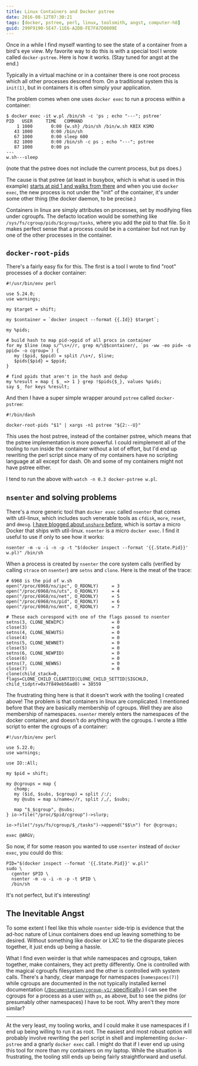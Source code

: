 ```yaml
---
title: Linux Containers and Docker pstree
date: 2016-08-12T07:30:21
tags: [docker, pstree, perl, linux, toolsmith, angst, computer-h8]
guid: 299F9190-5E47-11E6-A2DB-FE7FA7D0809E
---
```

Once in a while I find myself wanting to see the state of a container from a
bird's eye view.  My favorite way to do this is with a special tool I wrote
called `docker-pstree`.  Here is how it works.  (Stay tuned for angst at the
end.)

<!--more-->

Typically in a virtual machine or in a container there is one root process which
all other processes descend from.  On a traditional system this is `init(1)`,
but in containers it is often simply your application.

The problem comes when one uses `docker exec` to run a process within a
container:

```
$ docker exec -it w.pl /bin/sh -c 'ps ; echo "---"; pstree'
PID   USER     TIME   COMMAND
    1 1000       0:00 {w.sh} /bin/sh /bin/w.sh KBIX KSMO
   43 1000       0:00 /bin/sh
   67 1000       0:00 sleep 600
   82 1000       0:00 /bin/sh -c ps ; echo "---"; pstree
   87 1000       0:00 ps
---
w.sh---sleep
```

(note that the pstree does not include the current process, but ps does.)

The cause is that pstree (at least in busybox, which is what is used in this
example) [starts at pid 1 and walks from
there](https://git.busybox.net/busybox/tree/procps/pstree.c?id=6b5abc95969caf270d269ae640bb64e6bf8a7996#n379)
and when you use `docker exec`, the new process is not under the "init" of the
container, it's under some other thing (the docker daemon, to be precise.)

Containers in linux are simply attributes on processes, set by modifying files
under cgroupfs.  The defacto location would be something like
`/sys/fs/cgroup/pids/$cgroup/tasks`, where you add the pid to that file.  So it
makes perfect sense that a process could be in a container but not run
by one of the other processes in the container.


## `docker-root-pids`

There's a fairly easy fix for this.  The first is a tool I wrote to find "root"
processes of a docker container:

```
#!/usr/bin/env perl

use 5.24.0;
use warnings;

my $target = shift;

my $container = `docker inspect --format {{.Id}} $target`;

my %pids;

# build hash to map pid->ppid of all procs in container
for my $line (map s/^\s+//r, grep m/\Q$container/, `ps -ww -eo pid= -o ppid= -o cgroup=`) {
   my ($pid, $ppid) = split /\s+/, $line;
   $pids{$pid} = $ppid;
}

# find ppids that aren't in the hash and dedup
my %result = map { $_ => 1 } grep !$pids{$_}, values %pids;
say $_ for keys %result;

```

And then I have a super simple wrapper around `pstree` called `docker-pstree`:

```
#!/bin/dash

docker-root-pids "$1" | xargs -n1 pstree "${2:--U}"
```

This uses the host pstree, instead of the container pstree, which means that the
pstree implementation is more powerful.  I could reimplement all of the tooling
to run inside the container without a lot of effort, but I'd end up rewriting
the perl script since many of my containers have no scripting language at all
except for dash.  Oh and some of my containers might not have pstree either.

I tend to run the above with `watch -n 0.3 docker-pstree w.pl`.

## `nsenter` and solving problems

There's a more generic tool than `docker exec` called `nsenter` that comes with
util-linux, which includes such venerable tools as `cfdisk`, `more`, `reset`,
and `dmesg`.  [I have blogged about `unshare`
before](/posts/pid-namespaces-in-linux/), which is sortav a micro Docker that
ships with util-linux.  `nsenter` is a micro `docker exec`.  I find it useful to
use if only to see how it works:

```
nsenter -m -u -i -n -p -t "$(docker inspect --format '{{.State.Pid}}' w.pl)" /bin/sh 
```

When a process is created by `nsenter` the core system calls (verified by
calling `strace` on `nsenter`) are `setns` and `clone`.  Here is the meat of the
trace:

```
# 6968 is the pid of w.sh
open("/proc/6968/ns/ipc", O_RDONLY)     = 3
open("/proc/6968/ns/uts", O_RDONLY)     = 4
open("/proc/6968/ns/net", O_RDONLY)     = 5
open("/proc/6968/ns/pid", O_RDONLY)     = 6
open("/proc/6968/ns/mnt", O_RDONLY)     = 7

# These each corespond with one of the flags passed to nsenter
setns(3, CLONE_NEWIPC)                  = 0
close(3)                                = 0
setns(4, CLONE_NEWUTS)                  = 0
close(4)                                = 0
setns(5, CLONE_NEWNET)                  = 0
close(5)                                = 0
setns(6, CLONE_NEWPID)                  = 0
close(6)                                = 0
setns(7, CLONE_NEWNS)                   = 0
close(7)                                = 0
clone(child_stack=0, flags=CLONE_CHILD_CLEARTID|CLONE_CHILD_SETTID|SIGCHLD, child_tidptr=0x7f849eb56ad0) = 38559
```

The frustrating thing here is that it doesn't work with the tooling I created
above!  The problem is that containers in linux are complicated.  I mentioned
before that they are basically membership of cgroups.  Well they are also
membership of namespaces.  `nsenter` merely enters the namespaces of the docker
container, and doesn't do anything with the cgroups.  I wrote a little script to
enter the cgroups of a container:

```
#!/usr/bin/env perl

use 5.22.0;
use warnings;

use IO::All;

my $pid = shift;

my @cgroups = map {
   chomp;
   my ($id, $subs, $cgroup) = split /:/;
   my @subs = map s/name=//r, split /,/, $subs;

   map "$_$cgroup", @subs;
} io->file("/proc/$pid/cgroup")->slurp;

io->file("/sys/fs/cgroup/$_/tasks")->append("$$\n") for @cgroups;

exec @ARGV;
```

So now, if for some reason you wanted to use `nsenter` instead of `docker exec`,
you could do this:

```
PID="$(docker inspect --format '{{.State.Pid}}' w.pl)"
sudo \
  cgenter $PID \
  nsenter -m -u -i -n -p -t $PID \
  /bin/sh
```

It's not perfect, but it's interesting!

## The Inevitable Angst

To some extent I feel like this whole `nsenter` side-trip is evidence that the
ad-hoc nature of Linux containers does end up leaving something to be desired.
Without something like docker or LXC to tie the disparate pieces together, it
just ends up being a hassle.

What I find even weirder is that while namespaces and cgroups, taken together,
make containers, they act pretty differently.  One is controlled with the
magical cgroupfs filesystem and the other is controlled with system calls.
There's a handy, clear manpage for namespaces (`namespaces(7)`) while cgroups
are documented in the not typically installed kernel documentation
([`/Documentation/cgroup-v1/`
specifically](https://www.kernel.org/doc/Documentation/cgroup-v1/).)  I can see
the cgroups for a process as a user with `ps`, as above, but to see the pidns (or
presumably other namespaces) I have to be root. Why aren't they more similar?

---

At the very least, my tooling works, and I could make it use namespaces if I end
up being willing to run it as root.  The easiest and most robust option will
probably involve rewriting the perl script in shell and implementing
`docker-pstree` and a gnarly `docker exec` call.  I might do that if I ever end
up using this tool for more than my containers on my laptop.  While the situation
is frustrating, the tooling still ends up being fairly straightforward and useful.
